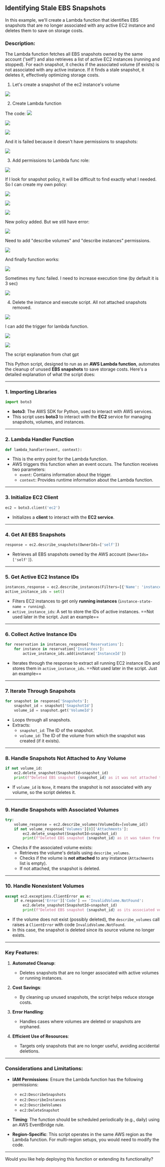 
## Identifying Stale EBS Snapshots

In this example, we'll create a Lambda function that identifies EBS snapshots that are no longer associated with any active EC2 instance and deletes them to save on storage costs.

### Description:

The Lambda function fetches all EBS snapshots owned by the same account ('self') and also retrieves a list of active EC2 instances (running and stopped). For each snapshot, it checks if the associated volume (if exists) is not associated with any active instance. If it finds a stale snapshot, it deletes it, effectively optimizing storage costs.


1) Let's create a snapshot of the ec2 instance's volume

![](../Attachments/Pasted%20image%2020241117210902.png)

2) Create Lambda function

The code:
![](../Attachments/Pasted%20image%2020241117212734.png)

![](../Attachments/Pasted%20image%2020241117213141.png)


![](../Attachments/Pasted%20image%2020241117213228.png)

And it is failed because it doesn't have permissions to snapshots:

![](../Attachments/Pasted%20image%2020241117213322.png)

3) Add permissions to Lambda func role:

![](../Attachments/Pasted%20image%2020241117213530.png)

If I look for snapshot policy, it will be difficult to find exactly what I needed. So I can create my own policy:

![](../Attachments/Pasted%20image%2020241117213738.png)

![](../Attachments/Pasted%20image%2020241117213907.png)

![](../Attachments/Pasted%20image%2020241117214031.png)

New policy added. But we still have error:

![](../Attachments/Pasted%20image%2020241117214815.png)

Need to add "describe volumes" and "describe instances" permissions.

![](../Attachments/Pasted%20image%2020241117220548.png)

And finally function works:

![](../Attachments/Pasted%20image%2020241117215050.png)

Sometimes my func failed. I need to increase execution time (by default it is 3 sec)

![](../Attachments/Pasted%20image%2020241117215755.png)

4) Delete the instance and execute script. All not attached snapshots removed. 

![](../Attachments/Pasted%20image%2020241117220625.png)

I can add the trigger for lambda function.


![](../Attachments/Pasted%20image%2020241117224113.png)



![](../Attachments/Pasted%20image%2020241117224034.png)



The script explanation from chat gpt

This Python script, designed to run as an **AWS Lambda function**, automates the cleanup of unused **EBS snapshots** to save storage costs. Here's a detailed explanation of what the script does:

---

### **1. Importing Libraries**
```python
import boto3
```
- **boto3**: The AWS SDK for Python, used to interact with AWS services.
- This script uses **boto3** to interact with the **EC2** service for managing snapshots, volumes, and instances.

---

### **2. Lambda Handler Function**
```python
def lambda_handler(event, context):
```
- This is the entry point for the Lambda function.
- AWS triggers this function when an event occurs. The function receives two parameters:
  - `event`: Contains information about the trigger.
  - `context`: Provides runtime information about the Lambda function.

---

### **3. Initialize EC2 Client**
```python
ec2 = boto3.client('ec2')
```
- Initializes a **client** to interact with the **EC2 service**.

---

### **4. Get All EBS Snapshots**
```python
response = ec2.describe_snapshots(OwnerIds=['self'])
```
- Retrieves all EBS snapshots owned by the AWS account (`OwnerIds=['self']`).

---

### **5. Get Active EC2 Instance IDs**
```python
instances_response = ec2.describe_instances(Filters=[{'Name': 'instance-state-name', 'Values': ['running']}])
active_instance_ids = set()
```
- Filters EC2 instances to get only **running instances** (`instance-state-name = running`).
- `active_instance_ids`: A set to store the IDs of active instances.
==Not used later in the script. Just an example==
---

### **6. Collect Active Instance IDs**
```python
for reservation in instances_response['Reservations']:
    for instance in reservation['Instances']:
        active_instance_ids.add(instance['InstanceId'])
```
- Iterates through the response to extract all running EC2 instance IDs and stores them in `active_instance_ids`.
==Not used later in the script. Just an example==
---

### **7. Iterate Through Snapshots**
```python
for snapshot in response['Snapshots']:
    snapshot_id = snapshot['SnapshotId']
    volume_id = snapshot.get('VolumeId')
```
- Loops through all snapshots.
- Extracts:
  - `snapshot_id`: The ID of the snapshot.
  - `volume_id`: The ID of the volume from which the snapshot was created (if it exists).

---

### **8. Handle Snapshots Not Attached to Any Volume**
```python
if not volume_id:
    ec2.delete_snapshot(SnapshotId=snapshot_id)
    print(f"Deleted EBS snapshot {snapshot_id} as it was not attached to any volume.")
```
- If `volume_id` is `None`, it means the snapshot is not associated with any volume, so the script deletes it.

---

### **9. Handle Snapshots with Associated Volumes**
```python
try:
    volume_response = ec2.describe_volumes(VolumeIds=[volume_id])
    if not volume_response['Volumes'][0]['Attachments']:
        ec2.delete_snapshot(SnapshotId=snapshot_id)
        print(f"Deleted EBS snapshot {snapshot_id} as it was taken from a volume not attached to any running instance.")
```
- Checks if the associated volume exists:
  - Retrieves the volume's details using `describe_volumes`.
  - Checks if the volume is **not attached** to any instance (`Attachments` list is empty).
  - If not attached, the snapshot is deleted.

---

### **10. Handle Nonexistent Volumes**
```python
except ec2.exceptions.ClientError as e:
    if e.response['Error']['Code'] == 'InvalidVolume.NotFound':
        ec2.delete_snapshot(SnapshotId=snapshot_id)
        print(f"Deleted EBS snapshot {snapshot_id} as its associated volume was not found.")
```
- If the volume does not exist (possibly deleted), the `describe_volumes` call raises a `ClientError` with code `InvalidVolume.NotFound`.
- In this case, the snapshot is deleted since its source volume no longer exists.

---

### **Key Features:**

1. **Automated Cleanup**:
   - Deletes snapshots that are no longer associated with active volumes or running instances.
   
2. **Cost Savings**:
   - By cleaning up unused snapshots, the script helps reduce storage costs.

3. **Error Handling**:
   - Handles cases where volumes are deleted or snapshots are orphaned.

4. **Efficient Use of Resources**:
   - Targets only snapshots that are no longer useful, avoiding accidental deletions.

---

### **Considerations and Limitations:**
- **IAM Permissions**: Ensure the Lambda function has the following permissions:
  - `ec2:DescribeSnapshots`
  - `ec2:DescribeInstances`
  - `ec2:DescribeVolumes`
  - `ec2:DeleteSnapshot`
  
- **Timing**: The function should be scheduled periodically (e.g., daily) using an AWS EventBridge rule.

- **Region-Specific**: This script operates in the same AWS region as the Lambda function. For multi-region setups, you would need to modify the code.

---

Would you like help deploying this function or extending its functionality?